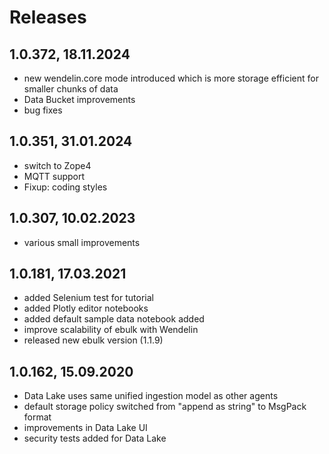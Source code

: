 Releases
===
1.0.372, 18.11.2024
---
  - new wendelin.core mode introduced which is more storage efficient for smaller chunks of data
  - Data Bucket improvements
  - bug fixes

1.0.351, 31.01.2024
---
  - switch to Zope4
  - MQTT support
  - Fixup: coding styles
  
1.0.307, 10.02.2023
---
  - various small improvements 

1.0.181, 17.03.2021
---
  - added Selenium test for tutorial 
  - added Plotly editor notebooks
  - added default sample data notebook added
  - improve scalability of ebulk with Wendelin  
  - released new ebulk version (1.1.9) 

  

1.0.162, 15.09.2020
---
  - Data Lake uses same unified ingestion model as other agents
  - default storage policy switched from "append as string" to MsgPack format
  - improvements in Data Lake UI
  - security tests added for Data Lake

